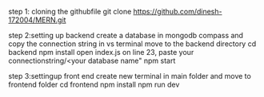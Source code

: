 step 1: cloning the githubfile
git clone https://github.com/dinesh-172004/MERN.git

step 2:setting up backend
create a database in mongodb compass and copy the connection string
in vs terminal move to the backend directory cd backend
npm install
open index.js
on line 23, paste your connectionstring/<your database name"
npm start

step 3:settingup front end
create new terminal in main folder and move to frontend folder cd frontend
npm install
npm run dev
